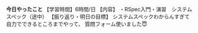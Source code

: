 **今日やったこと**
【学習時間】6時間/日
【内容】
・RSpec入門・演習　システムスペック（途中）
【振り返り・明日の目標】
システムスペックわからんすぎて自力でできるところまでやって、
質問フォーム使いました😇